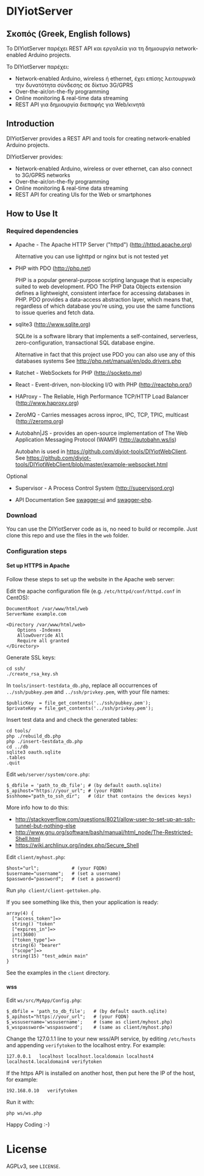 # DIYiotServer

## Σκοπός (Greek, English follows)

Το DIYiotServer παρέχει REST API και εργαλεία για τη δημιουργία network-enabled Arduino projects.

To DIYiotServer παρέχει:

* Network-enabled Arduino, wireless ή ethernet, έχει επίσης λειτουργικά την δυνατότητα σύνδεσης σε δίκτυο 3G/GPRS
* Over-the-air/on-the-fly programming
* Online monitoring & real-time data streaming
* REST API για δημιουργία διεπαφής για Web/κινητά

## Introduction

DIYiotServer provides a REST API and tools for creating network-enabled Arduino projects.

DIYiotServer provides:


* Network-enabled Arduino, wireless or over ethernet, can also connect to 3G/GPRS networks
* Over-the-air/on-the-fly programming
* Online monitoring & real-time data streaming
* REST API for creating UIs for the Web or smartphones

## How to Use It

### Required dependencies

* Apache - The Apache HTTP Server ("httpd") (http://httpd.apache.org) 

	Alternative you can use lighttpd or nginx but is not tested yet

* PHP with PDO (http://php.net)

	PHP is a popular general-purpose scripting language that is especially suited to web development.
	PDO The PHP Data Objects extension defines a lightweight, consistent interface for accessing databases in PHP.
	    PDO provides a data-access abstraction layer, which means that, regardless of which database you're using, 
	    you use the same functions to issue queries and fetch data.

* sqlite3 (http://www.sqlite.org)

	SQLite is a software library that implements a self-contained, serverless, zero-configuration, transactional SQL database engine.

	Alternative
	in fact that this project use PDO you can also use any of this databases systems See http://php.net/manual/en/pdo.drivers.php

* Ratchet - WebSockets for PHP (http://socketo.me)

* React - Event-driven, non-blocking I/O with PHP (http://reactphp.org/)

* HAProxy - The Reliable, High Performance TCP/HTTP Load Balancer (http://www.haproxy.org)

* ZeroMQ - Carries messages across inproc, IPC, TCP, TPIC, multicast (http://zeromq.org)

* Autobahn|JS - provides an open-source implementation of The Web Application Messaging Protocol (WAMP) (http://autobahn.ws/js)

	Autobahn is used in https://github.com/diyiot-tools/DIYiotWebClient. 
	See https://github.com/diyiot-tools/DIYiotWebClient/blob/master/example-websocket.html

Optional

* Supervisor - A Process Control System (http://supervisord.org)

* API Documentation
See [swagger-ui](web/swagger-ui/README.md) and [swagger-php](swagger/swagger-php/readme.md).

### Download

You can use the DIYiotServer code as is, no need to build or recompile.
Just clone this repo and use the files in the `web` folder.

### Configuration steps

#### Set up HTTPS in Apache

Follow these steps to set up the website in the Apache web server:

Edit the apache configuration file (e.g. `/etc/httpd/conf/httpd.conf` in CentOS):

```
DocumentRoot /var/www/html/web
ServerName example.com

<Directory /var/www/html/web>
    Options -Indexes
    AllowOverride All
    Require all granted
</Directory>
```

Generate SSL keys:

```
cd ssh/
./create_rsa_key.sh
```

In `tools/insert-testdata_db.php`, replace all occurrences of `../ssh/pubkey.pem`
and `../ssh/privkey.pem`, with your file names:

```
$publicKey  = file_get_contents('../ssh/pubkey.pem');
$privateKey = file_get_contents('../ssh/privkey.pem');
```

Insert test data and and check the generated tables:

```
cd tools/
php ./rebuild_db.php
php ./insert-testdata_db.php
cd ../db
sqlite3 oauth.sqlite
.tables
.quit
```

Edit `web/server/system/core.php`:

```
$_dbfile = 'path_to_db_file'; # (by default oauth.sqlite)
$_apihost="https://your_url"; # (your FQDN)
$sshhome="path_to_ssh_dir";   # (dir that contains the devices keys)
```

More info how to do this:
* http://stackoverflow.com/questions/8021/allow-user-to-set-up-an-ssh-tunnel-but-nothing-else
* http://www.gnu.org/software/bash/manual/html_node/The-Restricted-Shell.html
* https://wiki.archlinux.org/index.php/Secure_Shell

Edit `client/myhost.php`:

```
$host="url";            # (your FQDN)
$username="username";   # (set a username)
$password="password";   # (set a password)
```

Run `php client/client-gettoken.php`.

If you see something like this, then your application is ready:

```
array(4) {
  ["access_token"]=>
  string() "token"
  ["expires_in"]=>
  int(3600)
  ["token_type"]=>
  string(6) "bearer"
  ["scope"]=>
  string(15) "test_admin main"
}
```

See the examples in the `client` directory.

#### wss

Edit `ws/src/MyApp/Config.php`:

```
$_dbfile = 'path_to_db_file';   # (by default oauth.sqlite)
$_apihost="https://your_url";   # (your FQDN)
$_wssusername='wssusername';    # (same as client/myhost.php)
$_wsspassword='wsspassword';    # (same as client/myhost.php)
```

Change the 127.0.1.1 line to your new wss/API service,
by editing `/etc/hosts` and appending `verifytoken` to the localhost entry.
For example:

    127.0.0.1   localhost localhost.localdomain localhost4 localhost4.localdomain4 verifytoken

If the https API is installed on another host, then put here the IP of the host,
for example:

    192.168.0.10   verifytoken

Run it with:

````
php ws/ws.php
````

Happy Coding :-)

# License

AGPLv3, see `LICENSE`.
